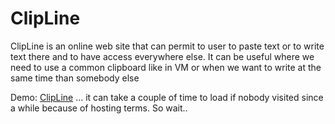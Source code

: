 # ClipLine

ClipLine is an online web site that can permit to user to paste text or to write text there and to have access everywhere else. It can be useful where we need to use a common clipboard like in VM or when we want to write at the same time than somebody else


Demo: [ClipLine](https://clipline-1.onrender.com) ... it can take a couple of time to load  if nobody visited since a while because of hosting terms. So wait..
